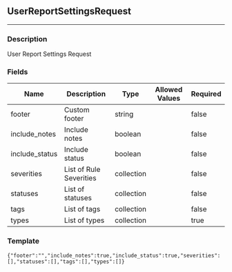 ## UserReportSettingsRequest
---
### Description
User Report Settings Request
### Fields
| Name | Description | Type | Allowed Values | Required |
| ---- | ----------- | ---- | -------------- | -------- |
| footer | Custom footer | string |  | false |
| include_notes | Include notes | boolean |  | false |
| include_status | Include status | boolean |  | false |
| severities | List of Rule Severities | collection |  | false |
| statuses | List of statuses | collection |  | false |
| tags | List of tags | collection |  | false |
| types | List of types | collection |  | true |
### Template
```
{"footer":"","include_notes":true,"include_status":true,"severities":[],"statuses":[],"tags":[],"types":[]}
```
